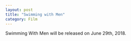 ```yaml
---
layout: post
title: "Swimming with Men"
category: Film
---
```

Swimming With Men will be released on June 29th, 2018.
